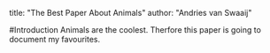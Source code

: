 title: "The Best Paper About Animals"
author: "Andries van Swaaij"

#Introduction
Animals are the coolest.
Therfore this paper is going to document my favourites.
